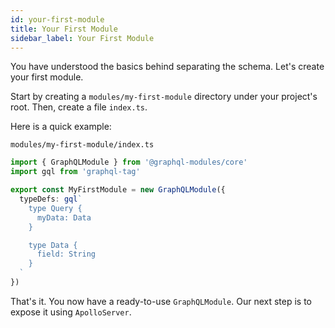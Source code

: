 ```yaml
---
id: your-first-module
title: Your First Module
sidebar_label: Your First Module
---
```


You have understood the basics behind separating the schema. Let's create your first module.

Start by creating a `modules/my-first-module` directory under your project's root. Then, create a file `index.ts`.

Here is a quick example:

`modules/my-first-module/index.ts`

```typescript
import { GraphQLModule } from '@graphql-modules/core'
import gql from 'graphql-tag'

export const MyFirstModule = new GraphQLModule({
  typeDefs: gql`
    type Query {
      myData: Data
    }

    type Data {
      field: String
    }
  `
})
```

That's it. You now have a ready-to-use `GraphQLModule`. Our next step is to expose it using `ApolloServer`.
